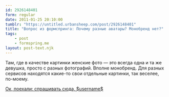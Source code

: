 ```yaml
---
id: 2926148401
form: regular
date: 2011-01-25 20:10:00
tumblr: "https://untitled.urbansheep.com/post/2926148401"
title: "Вопрос из формспринга: Почему разные аватары? Монобренд нет?"
tags:
    - post
    - formspring.me
layout: post-text.njk
---
```


<p class="formspringmeAnswer">Там, где в качестве картинки женские фото — это всегда одна и та же девушка, просто с разных фотографий. Вполне монобренд. Для разных сервисов находятся какие-то свои отдельные картинки, так веселее, по-моему.</p>

<p class="formspringmeFooter">
    <a href="http://www.formspring.me/urbansheep?utm_medium=social&amp;utm_source=tumblr&amp;utm_campaign=shareanswer">Ок, поехали: спрашивать сюда, $username$</a>
</p>

